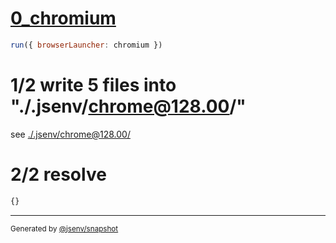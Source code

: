 # [0_chromium](../../sourcemap_dev.test.mjs#L19)

```js
run({ browserLauncher: chromium })
```

# 1/2 write 5 files into "./.jsenv/chrome@128.00/"

see [./.jsenv/chrome@128.00/](./.jsenv/chrome@128.00/)

# 2/2 resolve

```js
{}
```

---

<sub>
  Generated by <a href="https://github.com/jsenv/core/tree/main/packages/independent/snapshot">@jsenv/snapshot</a>
</sub>
